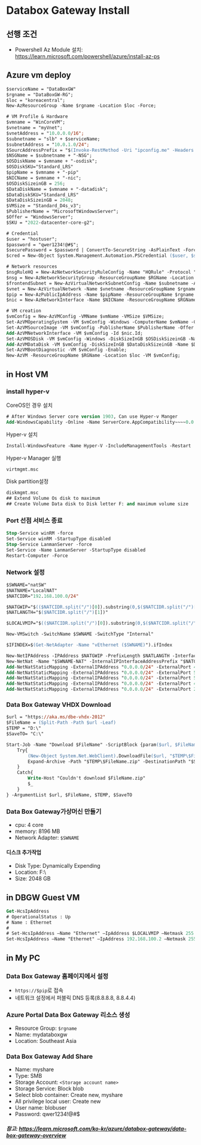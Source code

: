# Databox Gateway Install
## 선행 조건
- Powershell Az Module 설치: https://learn.microsoft.com/powershell/azure/install-az-ps

## Azure vm deploy
```ps
$serviceName = "DataBoxGW"
$rgname = "DataBoxGW-RG";
$loc = "koreacentral";
New-AzResourceGroup -Name $rgname -Location $loc -Force;

# VM Profile & Hardware
$vmname = "WinCoreVM";
$vnetname = "myVnet";
$vnetAddress = "10.0.0.0/16";
$subnetname = "slb" + $serviceName;
$subnetAddress = "10.0.1.0/24";
$SourcAddressPrefix = "$(Invoke-RestMethod -Uri "ipconfig.me" -Headers @{Accept = "application/json"})"
$NSGName = $subnetname + "-NSG";
$OSDiskName = $vmname + "-osdisk";
$OSDiskSKU="Standard_LRS"
$pipName = $vmname + "-pip"
$NICName = $vmname + "-nic";
$OSDiskSizeinGB = 256;
$DataDiskName = $vmname + "-datadisk";
$DataDiskSKU="Standard_LRS"
$DataDiskSizeinGB = 2048;
$VMSize = "Standard_D4s_v3";
$PublisherName = "MicrosoftWindowsServer";
$Offer = "WindowsServer";
$SKU = "2022-datacenter-core-g2";

# Credential
$user = "hostuser";
$password = "qwer1234!@#$";
$securePassword = $password | ConvertTo-SecureString -AsPlainText -Force;  
$cred = New-Object System.Management.Automation.PSCredential ($user, $securePassword);

# Network resources
$nsgRuleHQ = New-AzNetworkSecurityRuleConfig -Name "HQRule" -Protocol "Tcp"  -Direction "Inbound" -Priority 1001 -SourceAddressPrefix $SourcAddressPrefix -SourcePortRange "*" -DestinationAddressPrefix "*" -DestinationPortRange "*" -Access Allow;
$nsg = New-AzNetworkSecurityGroup -ResourceGroupName $RGName -Location $loc -Name $NSGName  -SecurityRules $nsgRuleHQ;
$frontendSubnet = New-AzVirtualNetworkSubnetConfig -Name $subnetname -AddressPrefix $subnetAddress  -NetworkSecurityGroup $nsg;
$vnet = New-AzVirtualNetwork -Name $vnetname -ResourceGroupName $rgname -Location $loc -AddressPrefix $vnetAddress -Subnet $frontendSubnet;
$pip = New-AzPublicIpAddress -Name $pipName -ResourceGroupName $rgname -Location $loc -AllocationMethod Dynamic;
$nic = New-AzNetworkInterface -Name $NICName -ResourceGroupName $RGName -Location $loc -SubnetId $vnet.Subnets[0].Id -EnableAcceleratedNetworking -PublicIpAddressId $PIP.Id;

# VM creation
$vmConfig = New-AzVMConfig -VMName $vmName -VMSize $VMSize;
Set-AzVMOperatingSystem -VM $vmConfig -Windows -ComputerName $vmName -Credential $cred;
Set-AzVMSourceImage -VM $vmConfig -PublisherName $PublisherName -Offer $Offer -Skus $SKU -Version "latest";
Add-AzVMNetworkInterface -VM $vmConfig -Id $nic.Id;
Set-AzVMOSDisk -VM $vmConfig -Windows -DiskSizeInGB $OSDiskSizeinGB -Name $OSDiskName -StorageAccountType $OSDiskSKU -CreateOption "FromImage";
Add-AzVMDataDisk -VM $vmConfig -DiskSizeInGB $DataDiskSizeinGB -Name $DataDiskName -StorageAccountType $DataDiskSKU -LUN 0 -CreateOption "Empty";
Set-AzVMBootDiagnostic -VM $vmConfig -Enable;
New-AzVM -ResourceGroupName $RGName -Location $loc -VM $vmConfig;
```

## in Host VM
### install hyper-v
CoreOS인 경우 설치
```ps
# After Windows Server core version 1903, Can use Hyper-v Manger
Add-WindowsCapability -Online -Name ServerCore.AppCompatibility~~~~0.0.1.0
```
Hyper-v 설치
```ps
Install-WindowsFeature -Name Hyper-V -IncludeManagementTools -Restart
```
Hyper-v Manager 실행
```ps
virtmgmt.msc
```
Disk partition설정
```ps
diskmgmt.msc
## Extend Volume Os disk to maximum
## Create Volume Data disk to Disk letter F: and maximum volume size
```
### Port 선점 서비스 종료
```ps
Stop-Service winRM -force
Set-Service winRM -StartupType disabled
Stop-Service LanmanServer -force
Set-Service -Name LanmanServer -StartupType disabled
Restart-Computer -Force
```
### Network 설정
```ps
$SWNAME="natSW"
$NATNAME="LocalNAT"
$NATCIDR="192.168.100.0/24"

$NATGWIP="$(($NATCIDR.split("/")[0]).substring(0,$($NATCIDR.split("/")[0]).Length-1))1"
$NATLANGTH="$($NATCIDR.split("/")[1])"

$LOCALVMIP="$(($NATCIDR.split("/")[0]).substring(0,$($NATCIDR.split("/")[0]).Length-1))2"

New-VMSwitch -SwitchName $SWNAME -SwitchType "Internal"

$IFINDEX=$(Get-NetAdapter -Name "vEthernet ($SWNAME)").ifIndex

New-NetIPAddress -IPAddress $NATGWIP -PrefixLength $NATLANGTH -InterfaceIndex "$IFINDEX"
New-NetNat -Name "$SWNAME-NAT" -InternalIPInterfaceAddressPrefix "$NATCIDR"
Add-NetNatStaticMapping -ExternalIPAddress "0.0.0.0/24" -ExternalPort 443 -Protocol TCP -InternalIPAddress "$LOCALVMIP" -InternalPort 443 -NatName "$SWNAME-NAT"
Add-NetNatStaticMapping -ExternalIPAddress "0.0.0.0/24" -ExternalPort 5985 -Protocol TCP -InternalIPAddress "$LOCALVMIP" -InternalPort 5985 -NatName "$SWNAME-NAT"
Add-NetNatStaticMapping -ExternalIPAddress "0.0.0.0/24" -ExternalPort 5986 -Protocol TCP -InternalIPAddress "$LOCALVMIP" -InternalPort 5986 -NatName "$SWNAME-NAT"
Add-NetNatStaticMapping -ExternalIPAddress "0.0.0.0/24" -ExternalPort 445 -Protocol TCP -InternalIPAddress "$LOCALVMIP" -InternalPort 445 -NatName "$SWNAME-NAT"
Add-NetNatStaticMapping -ExternalIPAddress "0.0.0.0/24" -ExternalPort 2049 -Protocol TCP -InternalIPAddress "$LOCALVMIP" -InternalPort 2049 -NatName "$SWNAME-NAT"
```

### Data Box Gateway VHDX Download
```ps
$url = "https://aka.ms/dbe-vhdx-2012" 
$FileName = (Split-Path -Path $url -Leaf)
$TEMP = "D:\"
$SaveTO= "C:\"

Start-Job -Name "Download $FileName" -ScriptBlock {param($url, $FileName, $TEMP, $SaveTO)
    Try{
        (New-Object System.Net.WebClient).DownloadFile($url, "$TEMP\$FileName.zip")
        Expand-Archive -Path "$TEMP\$FileName.zip" -DestinationPath "$SaveTO\$FileName"
    }
    Catch{
        Write-Host "Couldn't download $FileName.zip"
        $_
    }
} -ArgumentList $url, $FileName, $TEMP, $SaveTO
```
### Data Box Gateway가상머신 만들기
- cpu: 4 core
- memory: 8196 MB
- Network Adapter: `$SWNAME`
#### 디스크 추가작업
- Disk Type: Dynamically Expending
- Location: F:\
- Size: 2048 GB
## in DBGW Guest VM
```ps
Get-HcsIpAddress
# OperationalStatus : Up
# Name : Ethernet
#
# Set-HcsIpAddress –Name "Ethernet" –IpAddress $LOCALVMIP –Netmask 255.255.255.0 –Gateway $NATGWIP
Set-HcsIpAddress –Name "Ethernet" –IpAddress 192.168.100.2 –Netmask 255.255.255.0 –Gateway 192.168.100.1
```
## in My PC
### Data Box Gateway 홈페이지에서 설정
- `https://$pip`로 접속
- 네트워크 설정에서 퍼블릭 DNS 등록(8.8.8.8, 8.8.4.4)
### Azure Portal Data Box Gateway 리소스 생성
- Resource Group: `$rgname`
- Name: mydataboxgw
- Location: Southeast Asia
### Data Box Gateway Add Share
- Name: myshare
- Type: SMB
- Storage Account: `<Storage account name>`
- Storage Service: Block blob
- Select blob container: Create new, myshare
- All privilege local user: Create new
- User name: blobuser
- Password: qwer1234!@#$


##### 참고: https://learn.microsoft.com/ko-kr/azure/databox-gateway/data-box-gateway-overview
